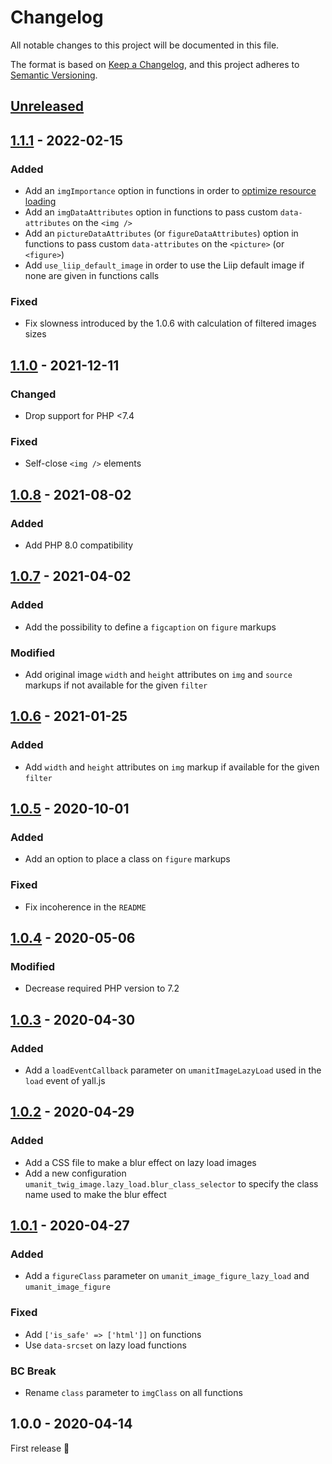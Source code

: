 # Changelog

All notable changes to this project will be documented in this file.

The format is based on [Keep a Changelog](https://keepachangelog.com/en/1.0.0/), and this project adheres
to [Semantic Versioning](https://semver.org/spec/v2.0.0.html).

## [Unreleased]

## [1.1.1] - 2022-02-15

### Added

- Add an `imgImportance` option in functions in order to [optimize resource loading](https://web.dev/priority-hints/)
- Add an `imgDataAttributes` option in functions to pass custom `data-attributes` on the `<img />`
- Add an `pictureDataAttributes` (or `figureDataAttributes`) option in functions to pass custom `data-attributes` on
  the `<picture>` (or `<figure>`)
- Add `use_liip_default_image` in order to use the Liip default image if none are given in functions calls

### Fixed

- Fix slowness introduced by the 1.0.6 with calculation of filtered images sizes

## [1.1.0] - 2021-12-11

### Changed

- Drop support for PHP <7.4

### Fixed

- Self-close `<img />` elements

## [1.0.8] - 2021-08-02

### Added

- Add PHP 8.0 compatibility

## [1.0.7] - 2021-04-02

### Added

- Add the possibility to define a `figcaption` on `figure` markups

### Modified

- Add original image `width` and `height` attributes on `img` and `source` markups if not available for the given
  `filter`

## [1.0.6] - 2021-01-25

### Added

- Add `width` and `height` attributes on `img` markup if available for the given `filter`

## [1.0.5] - 2020-10-01

### Added

- Add an option to place a class on `figure` markups

### Fixed

- Fix incoherence in the `README`

## [1.0.4] - 2020-05-06

### Modified

- Decrease required PHP version to 7.2

## [1.0.3] - 2020-04-30

### Added

- Add a `loadEventCallback` parameter on `umanitImageLazyLoad` used in the `load` event of yall.js

## [1.0.2] - 2020-04-29

### Added

- Add a CSS file to make a blur effect on lazy load images
- Add a new configuration `umanit_twig_image.lazy_load.blur_class_selector` to specify the class name used to make the
  blur effect

## [1.0.1] - 2020-04-27

### Added

- Add a `figureClass` parameter on `umanit_image_figure_lazy_load` and `umanit_image_figure`

### Fixed

- Add `['is_safe' => ['html']]` on functions
- Use `data-srcset` on lazy load functions

### BC Break

- Rename `class` parameter to `imgClass` on all functions

## 1.0.0 - 2020-04-14

First release 🎉

[Unreleased]: https://github.com/umanit/twig-image-extension/compare/1.1.1...master

[1.1.1]: https://github.com/umanit/twig-image-extension/compare/1.1.0...1.1.1

[1.1.0]: https://github.com/umanit/twig-image-extension/compare/1.0.8...1.1.0

[1.0.8]: https://github.com/umanit/twig-image-extension/compare/1.0.7...1.0.8

[1.0.7]: https://github.com/umanit/twig-image-extension/compare/1.0.6...1.0.7

[1.0.6]: https://github.com/umanit/twig-image-extension/compare/1.0.5...1.0.6

[1.0.5]: https://github.com/umanit/twig-image-extension/compare/1.0.4...1.0.5

[1.0.4]: https://github.com/umanit/twig-image-extension/compare/1.0.3...1.0.4

[1.0.3]: https://github.com/umanit/twig-image-extension/compare/1.0.2...1.0.3

[1.0.2]: https://github.com/umanit/twig-image-extension/compare/1.0.1...1.0.2

[1.0.1]: https://github.com/umanit/twig-image-extension/compare/1.0.0...1.0.1
